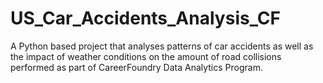 # US_Car_Accidents_Analysis_CF
A Python based project that analyses patterns of car accidents as well as the impact of weather conditions on the amount of road collisions performed as part of CareerFoundry Data Analytics Program.
